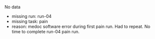 No data
* missing run: run-04
* missing task: pain
* reason: medoc software error during first pain run. Had to repeat. No time to complete run-04 pain run.
